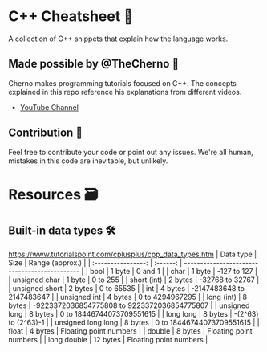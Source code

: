 # C++ Cheatsheet 📜
A collection of C++ snippets that explain how the language works.

## Made possible by @TheCherno 🚀
Cherno makes programming tutorials focused on C++. The concepts explained in this repo reference his explanations from different videos.
- <a href="https://www.youtube.com/@TheCherno" target="_blank">YouTube Channel</a>

## Contribution 🤝
Feel free to contribute your code or point out any issues. We're all human, mistakes in this code are inevitable, but unlikely.

# Resources 🗃️

## Built-in data types 🛠️
https://www.tutorialspoint.com/cplusplus/cpp_data_types.htm
| Data type          | Size     | Range (approx.)                               |
| :----------------: | :------: | --------------------------------------------- |
| bool               | 1 byte   | 0 and 1                                       |
| char               | 1 byte   | -127 to 127                                   |
| unsigned char      | 1 byte   | 0 to 255                                      |
| short (int)        | 2 bytes  | -32768 to 32767                               |
| unsigned short     | 2 bytes  | 0 to 65535                                    |
| int                | 4 bytes  | -2147483648 to 2147483647                     |
| unsigned int       | 4 bytes  | 0 to 4294967295                               |
| long (int)         | 8 bytes  | -9223372036854775808 to 9223372036854775807   |
| unsigned long      | 8 bytes  | 0 to 18446744073709551615                     |
| long long          | 8 bytes  | -(2^63) to (2^63)-1                           |
| unsigned long long | 8 bytes  | 0 to 18446744073709551615                     |
| float              | 4 bytes  | Floating point numbers                        |
| double             | 8 bytes  | Floating point numbers                        |
| long double        | 12 bytes | Floating point numbers                        |
